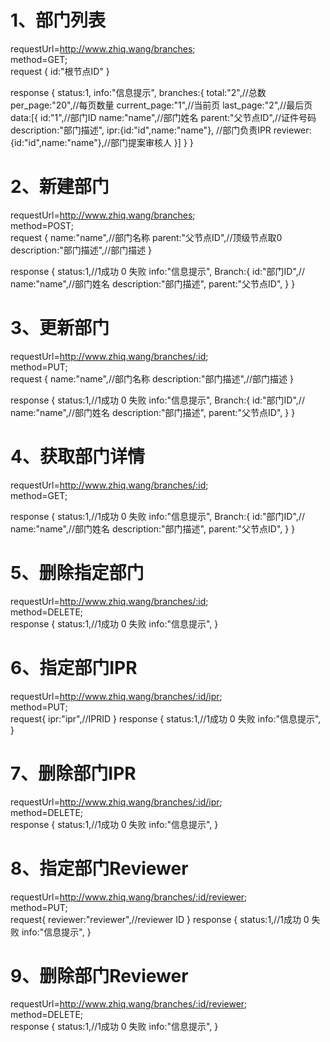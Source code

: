 # 1、部门列表
requestUrl=http://www.zhiq.wang/branches;  
method=GET;  
request {
    id:"根节点ID"
}

response {
    status:1,
    info:"信息提示",
    branches:{
        total:"2",//总数
        per_page:"20",//每页数量
        current_page:"1",//当前页
        last_page:"2",//最后页
        data:[{
            id:"1",//部门ID
            name:"name",//部门姓名
			parent:"父节点ID",//证件号码
			description:"部门描述",
			ipr:{id:"id",name:"name"}, //部门负责IPR
			reviewer:{id:"id",name:"name"},//部门提案审核人
        }]
    }
}


# 2、新建部门
requestUrl=http://www.zhiq.wang/branches;  
method=POST;    
request {
    name:"name",//部门名称
    parent:"父节点ID",//顶级节点取0
    description:"部门描述",//部门描述
}

response {
    status:1,//1成功 0 失败
    info:"信息提示",
	Branch:{
		id:"部门ID",//
		name:"name",//部门姓名
		description:"部门描述",
		parent:"父节点ID",
	}
}  

# 3、更新部门
requestUrl=http://www.zhiq.wang/branches/:id;  
method=PUT;    
request {
    name:"name",//部门名称
    description:"部门描述",//部门描述
}

response {
    status:1,//1成功 0 失败
    info:"信息提示",
	Branch:{
		id:"部门ID",//
		name:"name",//部门姓名
		description:"部门描述",
		parent:"父节点ID",
	}
}  

# 4、获取部门详情
requestUrl=http://www.zhiq.wang/branches/:id;  
method=GET;    

response {
    status:1,//1成功 0 失败
    info:"信息提示",
	Branch:{
		id:"部门ID",//
		name:"name",//部门姓名
		description:"部门描述",
		parent:"父节点ID",
	}
}  

# 5、删除指定部门
requestUrl=http://www.zhiq.wang/branches/:id;  
method=DELETE;   
response {
    status:1,//1成功 0 失败
    info:"信息提示",
}  

# 6、指定部门IPR
requestUrl=http://www.zhiq.wang/branches/:id/ipr;  
method=PUT;  
request{
	ipr:"ipr",//IPRID
} 
response {
    status:1,//1成功 0 失败
    info:"信息提示",
}

# 7、删除部门IPR
requestUrl=http://www.zhiq.wang/branches/:id/ipr;  
method=DELETE;  
response {
    status:1,//1成功 0 失败
    info:"信息提示",
}

# 8、指定部门Reviewer
requestUrl=http://www.zhiq.wang/branches/:id/reviewer;  
method=PUT;  
request{
	reviewer:"reviewer",//reviewer ID
} 
response {
    status:1,//1成功 0 失败
    info:"信息提示",
}

# 9、删除部门Reviewer
requestUrl=http://www.zhiq.wang/branches/:id/reviewer;  
method=DELETE;  
response {
    status:1,//1成功 0 失败
    info:"信息提示",
}